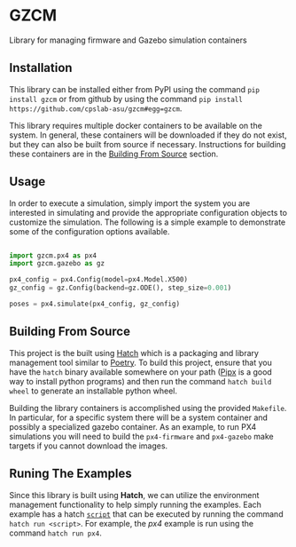 # GZCM

Library for managing firmware and Gazebo simulation containers

## Installation

This library can be installed either from PyPI using the command `pip install gzcm` or from github
by using the command `pip install https://github.com/cpslab-asu/gzcm#egg=gzcm`.

This library requires multiple docker containers to be available on the system. In general, these
containers will be downloaded if they do not exist, but they can also be built from source if
necessary. Instructions for building these containers are in the
[Building From Source](#building-from-source) section.

## Usage

In order to execute a simulation, simply import the system you are interested in simulating and
provide the appropriate configuration objects to customize the simulation. The following is a
simple example to demonstrate some of the configuration options available.

```python

import gzcm.px4 as px4
import gzcm.gazebo as gz

px4_config = px4.Config(model=px4.Model.X500)
gz_config = gz.Config(backend=gz.ODE(), step_size=0.001)

poses = px4.simulate(px4_config, gz_config)

```

## Building From Source

This project is the built using [Hatch](https://hatch.pypa.io) which is a packaging and library
management tool similar to [Poetry](https://python-poetry.org). To build this project, ensure that
you have the `hatch` binary available somewhere on your path ([Pipx](https://github.com/pypa/pipx)
is a good way to install python programs) and then run the command `hatch build wheel` to generate
an installable python wheel.

Building the library containers is accomplished using the provided `Makefile`. In particular, for
a specific system there will be a system container and possibly a specialized gazebo container. As
an example, to run PX4 simulations you will need to build the `px4-firmware` and `px4-gazebo` make
targets if you cannot download the images.

## Runing The Examples

Since this library is built using **Hatch**, we can utilize the environment management
functionality to help simply running the examples. Each example has a hatch
[`script`](https://hatch.pypa.io/latest/config/environment/overview/#scripts) that can be executed
by running the command `hatch run <script>`. For example, the *px4* example is run using the
command `hatch run px4`.

<!-- vim: set colorcolumn=100: -->
